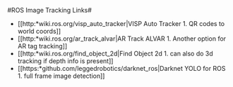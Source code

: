 #ROS Image Tracking Links#
  - [[http:*wiki.ros.org/visp_auto_tracker|VISP Auto Tracker 1. QR codes to world coords]]
  - [[http:*wiki.ros.org/ar_track_alvar|AR Track ALVAR 1. Another option for AR tag tracking]]
  - [[http:*wiki.ros.org/find_object_2d|Find Object 2d 1. can also do 3d tracking if depth info is present]]
  - [[https:*github.com/leggedrobotics/darknet_ros|Darknet YOLO for ROS 1. full frame image detection]]
